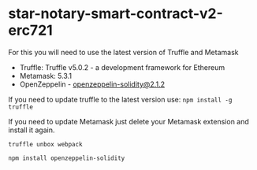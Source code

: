 # star-notary-smart-contract-v2-erc721


For this you will need to use the latest version of Truffle and Metamask

- Truffle: Truffle v5.0.2 - a development framework for Ethereum
- Metamask: 5.3.1
- OpenZeppelin - openzeppelin-solidity@2.1.2

If you need to update truffle to the latest version use:
`npm install -g truffle`

If you need to update Metamask just delete your Metamask extension and install it again.


```truffle unbox webpack```

```npm install openzeppelin-solidity```